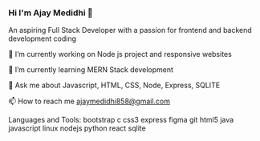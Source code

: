 ### Hi I'm Ajay Medidhi 👋


An aspiring Full Stack Developer with a passion for frontend and backend development
coding


🔭 I’m currently working on Node js project and responsive websites



🌱 I’m currently learning MERN Stack development 

💬 Ask me about Javascript, HTML, CSS, Node, Express, SQLITE

📫 How to reach me ajaymedidhi858@gmail.com


Languages and Tools:
bootstrap c css3 express figma git html5 java javascript linux  nodejs python react sqlite 


 




<!--
**ajaymedidhi/ajaymedidhi** is a ✨ _special_ ✨ repository because its `README.md` (this file) appears on your GitHub profile.

Here are some ideas to get you started:

- 🔭 I’m currently working on ...
- 🌱 I’m currently learning ...
- 👯 I’m looking to collaborate on ...
- 🤔 I’m looking for help with ...
- 💬 Ask me about ...
- 📫 How to reach me: ...
- 😄 Pronouns: ...
- ⚡ Fun fact: ...
-->
